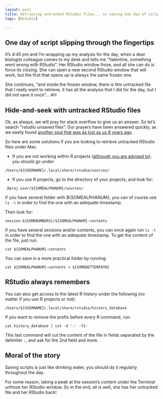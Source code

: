 ```yaml
---
layout: post
title: Retrieving untracked RStudio files... or saving one day of scripts
tags: [Rstudio]

---
```


## One day of script slipping through the fingertips

It’s 4:45 pm and I’m wrapping up my analysis for the day, when a dear biologist colleague comes to my desk and tells me “Valentine, something went wrong with RStudio”. Her RStudio window froze, and all she can do is force its closing. She can open a new second RStudio window that will work, but the first that opens up is always the same frozen one. 

She continues, “and inside the frozen window, there is this untracked file that I really want to retrieve, it has all the analysis that I did for the day, but I did not save it once”… AH

## Hide-and-seek with untracked RStudio files

Ok, as always, we will pray for stack overflow to give us an answer. So let’s search "rstudio unsaved files”. Our prayers have been answered quickly, as we easily found [another soul that was as lost as us 8 years ago](https://stackoverflow.com/questions/35223435/how-to-get-unsaved-script-tabs).

So here are some solutions if you are looking to retrieve untracked RStudio files under Mac.

- If you are not working within R projects ([although you are advised to](https://support.posit.co/hc/en-us/articles/200526207-Using-RStudio-Projects)), you should go under: 
```{bash}
/Users/${USERNAME}/.local/share/rstudio/sources/
```

- If you use R projects, go to the directory of your projects, and look for:
```{bash}
.Rproj.user/${SOMEALPHANUM}/sources/
```

If you have several folder with ${SOMEALPHANUM}, you can of course use `ls -l` in order to find the one with an adequate timestamp.

Then look for: 
```{bash}
session-${SOMENUMBERS}/${SOMEALPHANUM}-contents
``` 

If you have several sessions and/or contents, you can once again run `ls -l` in order to find the one with an adequate timestamp. To get the content of the file, just run:
```{bash}
cat ${SOMEALPHANUM}-contents
```

You can save in a more practical folder by running:
```{bash}
cat ${SOMEALPHANUM}-contents > ${SOMEBETTERPATH}
```

## RStudio always remembers

You can also get access to the latest R history under the following (no matter if you use R projects or not):
```{bash}
/Users/${USERNAME}/.local/share/rstudio/history_database
``` 

If you want to remove the prefix before every R command, run:
```{bash}
cat history_database | cut -d ':' -f2-
```

This last command will cut the content of the file in fields separated by the delimiter `:`, and ask for the 2nd field and more.

## Moral of the story

Saving scripts is just like drinking water, you should do it regularly throughout the day. 

For some reason, taking a peak at the session’s content under the Terminal unfroze her RStudio window. So in the end, all is well, she has her untracked file and her RStudio back!





